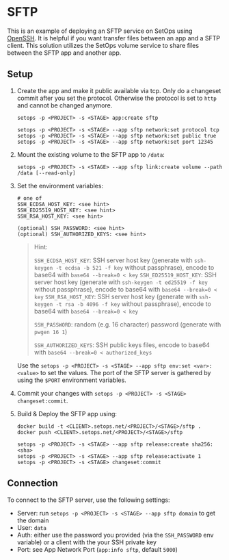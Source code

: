 # SFTP

This is an example of deploying an SFTP service on SetOps using [OpenSSH](https://www.openssh.com/). It is helpful if you want transfer files between an app and a SFTP client. This solution utilizes the SetOps volume service to share files between the SFTP app and another app.

## Setup

1. Create the app and make it public available via tcp. Only do a changeset commit after you set the protocol. Otherwise the protocol is set to `http` and cannot be changed anymore.

    ```shell
    setops -p <PROJECT> -s <STAGE> app:create sftp

    setops -p <PROJECT> -s <STAGE> --app sftp network:set protocol tcp
    setops -p <PROJECT> -s <STAGE> --app sftp network:set public true
    setops -p <PROJECT> -s <STAGE> --app sftp network:set port 12345
    ```

1. Mount the existing volume to the SFTP app to `/data`:

    ```shell
    setops -p <PROJECT> -s <STAGE> --app sftp link:create volume --path /data [--read-only]
    ```

1. Set the environment variables:

    ```text
    # one of
    SSH_ECDSA_HOST_KEY: <see hint>
    SSH_ED25519_HOST_KEY: <see hint>
    SSH_RSA_HOST_KEY: <see hint>

    (optional) SSH_PASSWORD: <see hint>
    (optional) SSH_AUTHORIZED_KEYS: <see hint>
    ```

    > Hint:
    >
    > `SSH_ECDSA_HOST_KEY`: SSH server host key (generate with `ssh-keygen -t ecdsa -b 521 -f key` without passphrase), encode to base64 with `base64 --break=0 < key`
    > `SSH_ED25519_HOST_KEY`: SSH server host key (generate with `ssh-keygen -t ed25519 -f key` without passphrase), encode to base64 with `base64 --break=0 < key`
    > `SSH_RSA_HOST_KEY`: SSH server host key (generate with `ssh-keygen -t rsa -b 4096 -f key` without passphrase), encode to base64 with `base64 --break=0 < key`
    >
    > `SSH_PASSWORD`: random (e.g. 16 character) password (generate with `pwgen 16 1`)
    >
    > `SSH_AUTHORIZED_KEYS`: SSH public keys files, encode to base64 with `base64 --break=0 < authorized_keys`

    Use the `setops -p <PROJECT> -s <STAGE> --app sftp env:set <var>:<value>` to set the values. The port of the SFTP server is gathered by using the `$PORT` environment variables.

1. Commit your changes with `setops -p <PROJECT> -s <STAGE> changeset:commit`.

1. Build & Deploy the SFTP app using:

    ```shell
    docker build -t <CLIENT>.setops.net/<PROJECT>/<STAGE>/sftp .
    docker push <CLIENT>.setops.net/<PROJECT>/<STAGE>/sftp

    setops -p <PROJECT> -s <STAGE> --app sftp release:create sha256:<sha>
    setops -p <PROJECT> -s <STAGE> --app sftp release:activate 1
    setops -p <PROJECT> -s <STAGE> changeset:commit
    ```

## Connection

To connect to the SFTP server, use the following settings:

- Server: run `setops -p <PROJECT> -s <STAGE> --app sftp domain` to get the domain
- User: `data`
- Auth: either use the password you provided (via the `SSH_PASSWORD` env variable) or a client with the your SSH private key
- Port: see App Network Port (`app:info sftp`, default `5000`)
